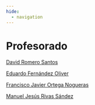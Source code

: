 ```yaml
---
hide:
  - navigation
---
```


# Profesorado

[David Romero Santos](https://github.com/DavidLMS)

[Eduardo Fernández Oliver](https://github.com/revilofe)

[Francisco Javier Ortega Nogueras](https://github.com/fjortegan)

[Manuel Jesús Rivas Sández](https://github.com/0xmrivas) 

